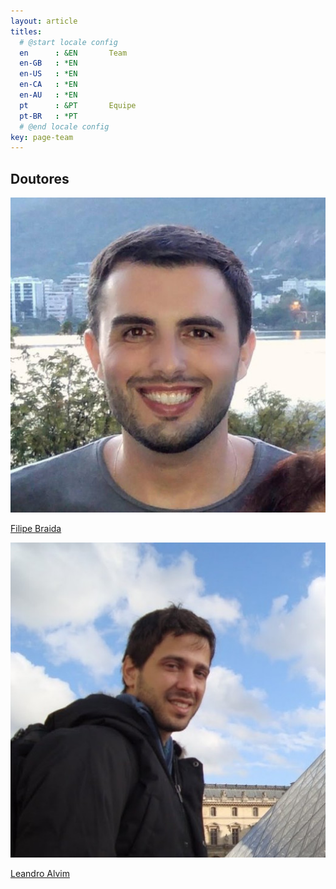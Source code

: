 ```yaml
---
layout: article
titles:
  # @start locale config
  en      : &EN       Team
  en-GB   : *EN
  en-US   : *EN
  en-CA   : *EN
  en-AU   : *EN
  pt      : &PT       Equipe
  pt-BR   : *PT
  # @end locale config
key: page-team
---
```


## Doutores

<div class="grid-container">
  <div class="grid grid--p-3">
    <div class="cell cell--3">
      <div class="card">
        <div class="card__image">
          <img class="image" src="/assets/images/profile/filipe_braida.jpg"/>
          <div class="overlay overlay--bottom">
            <a href="/pages/team/filipe_braida"><p>Filipe Braida</p></a>
          </div>
        </div>
      </div>
    </div>
    <div class="cell cell--3">
      <div class="card">
        <div class="card__image">
          <img class="image" src="/assets/images/profile/leandro_alvim.jpg"/>
          <div class="overlay overlay--bottom">
            <a href="/pages/team/leandro_alvim"><p>Leandro Alvim</p></a>
          </div>
        </div>
      </div>
    </div>
  </div>
</div>
